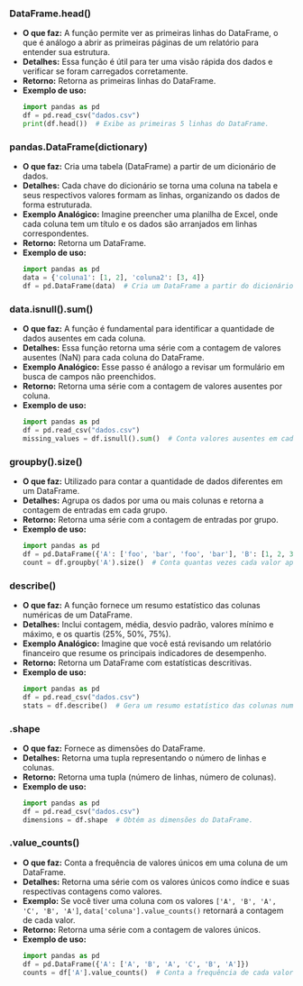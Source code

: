 ### DataFrame.head()
- **O que faz:** A função permite ver as primeiras linhas do DataFrame, o que é análogo a abrir as primeiras páginas de um relatório para entender sua estrutura.
- **Detalhes:** Essa função é útil para ter uma visão rápida dos dados e verificar se foram carregados corretamente.
- **Retorno:** Retorna as primeiras linhas do DataFrame.
- **Exemplo de uso:**
  ```python
  import pandas as pd
  df = pd.read_csv("dados.csv")
  print(df.head())  # Exibe as primeiras 5 linhas do DataFrame.
  ```

### pandas.DataFrame(dictionary)
- **O que faz:** Cria uma tabela (DataFrame) a partir de um dicionário de dados.
- **Detalhes:** Cada chave do dicionário se torna uma coluna na tabela e seus respectivos valores formam as linhas, organizando os dados de forma estruturada.
- **Exemplo Analógico:** Imagine preencher uma planilha de Excel, onde cada coluna tem um título e os dados são arranjados em linhas correspondentes.
- **Retorno:** Retorna um DataFrame.
- **Exemplo de uso:**
  ```python
  import pandas as pd
  data = {'coluna1': [1, 2], 'coluna2': [3, 4]}
  df = pd.DataFrame(data)  # Cria um DataFrame a partir do dicionário.
  ```

### data.isnull().sum()
- **O que faz:** A função é fundamental para identificar a quantidade de dados ausentes em cada coluna.
- **Detalhes:** Essa função retorna uma série com a contagem de valores ausentes (NaN) para cada coluna do DataFrame.
- **Exemplo Analógico:** Esse passo é análogo a revisar um formulário em busca de campos não preenchidos.
- **Retorno:** Retorna uma série com a contagem de valores ausentes por coluna.
- **Exemplo de uso:**
  ```python
  import pandas as pd
  df = pd.read_csv("dados.csv")
  missing_values = df.isnull().sum()  # Conta valores ausentes em cada coluna.
  ```

### groupby().size()
- **O que faz:** Utilizado para contar a quantidade de dados diferentes em um DataFrame.
- **Detalhes:** Agrupa os dados por uma ou mais colunas e retorna a contagem de entradas em cada grupo.
- **Retorno:** Retorna uma série com a contagem de entradas por grupo.
- **Exemplo de uso:**
  ```python
  import pandas as pd
  df = pd.DataFrame({'A': ['foo', 'bar', 'foo', 'bar'], 'B': [1, 2, 3, 4]})
  count = df.groupby('A').size()  # Conta quantas vezes cada valor aparece na coluna 'A'.
  ```

### describe()
- **O que faz:** A função fornece um resumo estatístico das colunas numéricas de um DataFrame.
- **Detalhes:** Inclui contagem, média, desvio padrão, valores mínimo e máximo, e os quartis (25%, 50%, 75%).
- **Exemplo Analógico:** Imagine que você está revisando um relatório financeiro que resume os principais indicadores de desempenho.
- **Retorno:** Retorna um DataFrame com estatísticas descritivas.
- **Exemplo de uso:**
  ```python
  import pandas as pd
  df = pd.read_csv("dados.csv")
  stats = df.describe()  # Gera um resumo estatístico das colunas numéricas.
  ```

### .shape
- **O que faz:** Fornece as dimensões do DataFrame.
- **Detalhes:** Retorna uma tupla representando o número de linhas e colunas.
- **Retorno:** Retorna uma tupla (número de linhas, número de colunas).
- **Exemplo de uso:**
  ```python
  import pandas as pd
  df = pd.read_csv("dados.csv")
  dimensions = df.shape  # Obtém as dimensões do DataFrame.
  ```

### .value_counts()
- **O que faz:** Conta a frequência de valores únicos em uma coluna de um DataFrame.
- **Detalhes:** Retorna uma série com os valores únicos como índice e suas respectivas contagens como valores.
- **Exemplo:** Se você tiver uma coluna com os valores `['A', 'B', 'A', 'C', 'B', 'A']`, `data['coluna'].value_counts()` retornará a contagem de cada valor.
- **Retorno:** Retorna uma série com a contagem de valores únicos.
- **Exemplo de uso:**
  ```python
  import pandas as pd
  df = pd.DataFrame({'A': ['A', 'B', 'A', 'C', 'B', 'A']})
  counts = df['A'].value_counts()  # Conta a frequência de cada valor na coluna 'A'.
  ```